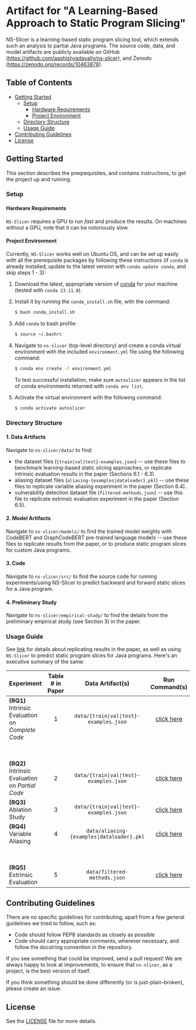 # Artifact for "A Learning-Based Approach to Static Program Slicing"

NS-Slicer is a learning-based static program slicing tool, which extends such an analysis to partial Java programs. The source code, data, and model artifacts are publicly available on GitHub (https://github.com/aashishyadavally/ns-slicer), and Zenodo (https://zenodo.org/records/10463878).

## Table of Contents

* [Getting Started](#getting-started)
  - [Setup](#setup)
    - [Hardware Requirements](#hardware-requirements)
    - [Project Environment](#project-environment)
  - [Directory Structure](#directory-structure)
  - [Usage Guide](#usage-guide)
* [Contributing Guidelines](#contributing-guidelines)
* [License](#license)

## Getting Started
This section describes the preqrequisites, and contains instructions, to get the project up and running.

### Setup 

#### Hardware Requirements
``NS-Slicer`` requires a GPU to run *fast* and produce the results. On machines without a GPU, note that it can be notoriously slow.

#### Project Environment
Currently, ``NS-Slicer`` works well on Ubuntu OS, and can be set up easily with all the prerequisite packages by following these instructions (if ``conda`` is already installed, update to the latest version with ``conda update conda``, and skip steps 1 - 3):
  1. Download the latest, appropriate version of [conda](https://repo.anaconda.com/miniconda/) for your machine (tested with ``conda 23.11.0``).
  2. Install  it by running the `conda_install.sh` file, with the command:
     ```bash
     $ bash conda_install.sh
     ```
  3. Add `conda` to bash profile:
     ```bash
     $ source ~/.bashrc
     ```
  4. Navigate to ``ns-slicer`` (top-level directory) and create a conda virtual environment with the included `environment.yml` file using the following command:
     
     ```bash
     $ conda env create -f environment.yml
     ```

     To test successful installation, make sure ``autoslicer`` appears in the list of conda environments returned with ``conda env list``.
  5. Activate the virtual environment with the following command:
     
     ```bash
     $ conda activate autoslicer
     ```

### Directory Structure

#### 1. Data Artifacts
Navigate to ``ns-slicer/data/`` to find:
* the dataset files (``{train|val|test}-examples.json``) -- use these files to benchmark learning-based static slicing approaches, or replicate intrinsic evaluation results in the paper (Sections 6.1 - 6.3).
* aliasing dataset files (``aliasing-{examples|dataloader}.pkl``) -- use these files to replicate variable aliasing experiment in the paper (Section 6.4).
* vulnerability detection dataset file (``filtered-methods.json``) -- use this file to replicate extrinsic evaluation experiment in the paper (Section 6.5).

#### 2. Model Artifacts
Navigate to ``ns-slicer/models/`` to find the trained model weights with CodeBERT and GraphCodeBERT pre-trained language models -- use these files to replicate results from the paper, or to produce static program slices for custom Java programs.

#### 3. Code
Navigate to ``ns-slicer/src/`` to find the source code for running experiments/using NS-Slicer to predict backward and forward static slices for a Java program.

#### 4. Preliminary Study
Navigate to ``ns-slicer/empirical-study/`` to find the details from the preliminary empirical study (see Section 3) in the paper.

### Usage Guide
See [link](https://github.com/aashishyadavally/ns-slicer/tree/main/src/README.md) for details about replicating results in the paper, as well as using ``NS-Slicer`` to predict static program slices for Java programs. Here's an executive summary of the same:

| Experiment                                        | Table # in Paper | Data Artifact(s)                             | Run Command(s)                                                        | Model Artifact(s) for Direct Inference |
| ---                                               | :----:           | :---:                                        | :---:                                                                 | :---:                                  |
| **(RQ1)** Intrinsic Evaluation on *Complete Code* | 1                | ``data/{train\|val\|test}-examples.json``    |  [click here](src/README.md/#intrinsic-evaluation-on-complete-code)   | [CodeBERT, rows 7-9](https://drive.google.com/drive/folders/1wxyL6pRESee4WSFMuX0EmCEsRYlxSwvD?usp=share_link)                 |
|                                                   |                  |                                              |                                                                       | [GraphCodeBERT, rows 10-12](https://drive.google.com/drive/folders/1zq0NUt7WFXfu4Q5b3oLrHLq_iffv-r5M?usp=share_link)          |
| **(RQ2)** Intrinsic Evaluation on *Partial Code*  | 2                | ``data/{train\|val\|test}-examples.json``    |  [click here](src/README.md/#intrinsic-evaluation-on-partial-code)    | [GraphCodeBERT](https://drive.google.com/drive/folders/1zq0NUt7WFXfu4Q5b3oLrHLq_iffv-r5M?usp=share_link)                      |
| **(RQ3)** Ablation Study                          | 3                | ``data/{train\|val\|test}-examples.json``    |  [click here](src/README.md/#ablation-study)                          | -                                      |
| **(RQ4)** Variable Aliasing                       | 4                | ``data/aliasing-{examples\|dataloader}.pkl`` |  [click here](src/README.md/#variable-aliasing/)                      | [CodeBERT, rows 1-2](https://drive.google.com/drive/folders/1wxyL6pRESee4WSFMuX0EmCEsRYlxSwvD?usp=share_link)                |
|                                                   |                  |                                              |                                                                       | [GraphCodeBERT, rows 3-4](https://drive.google.com/drive/folders/1zq0NUt7WFXfu4Q5b3oLrHLq_iffv-r5M?usp=share_link)           |
| **(RQ5)** Extrinsic Evaluation                    | 5                | ``data/filtered-methods.json``               |  [click here](src/README.md/#extrinsic-evaluation/)                   | [GraphCodeBERT, row 2](https://drive.google.com/drive/folders/1zq0NUt7WFXfu4Q5b3oLrHLq_iffv-r5M?usp=share_link)   |

## Contributing Guidelines
There are no specific guidelines for contributing, apart from a few general guidelines we tried to follow, such as:
* Code should follow PEP8 standards as closely as possible
* Code should carry appropriate comments, wherever necessary, and follow the docstring convention in the repository.

If you see something that could be improved, send a pull request! 
We are always happy to look at improvements, to ensure that `ns-slicer`, as a project, is the best version of itself. 

If you think something should be done differently (or is just-plain-broken), please create an issue.

## License
See the [LICENSE](https://github.com/aashishyadavally/ns-slicer/tree/main/LICENSE) file for more details.
